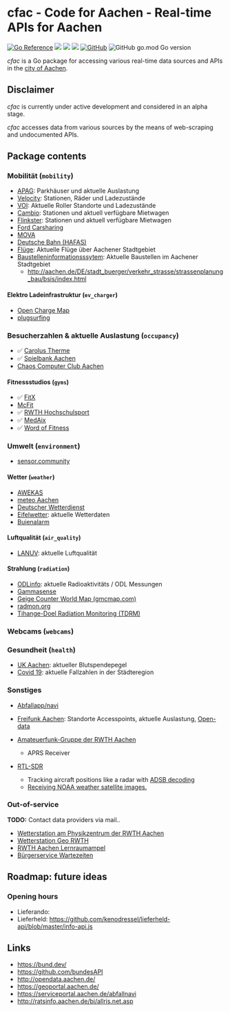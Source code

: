 # cfac - Code for Aachen - Real-time APIs for Aachen

[![Go Reference](https://pkg.go.dev/badge/github.com/stv0g/cfac.svg)](https://pkg.go.dev/github.com/stv0g/cfac)
![](https://img.shields.io/snyk/vulnerabilities/github/stv0g/cfac)
[![](https://img.shields.io/github/checks-status/stv0g/cfac/master)](https://github.com/stv0g/cfac/actions)
[![](https://img.shields.io/librariesio/release/stv0g/cfac)](https://libraries.io/github/stv0g/cfac)
[![GitHub](https://img.shields.io/github/license/stv0g/cfac)](https://github.com/stv0g/cfac/blob/master/LICENSE)
![GitHub go.mod Go version](https://img.shields.io/github/go-mod/go-version/stv0g/cfac)

_cfac_ is a Go package for accessing various real-time data sources and APIs in the [city of Aachen](https://aachen.de/).

## Disclaimer

_cfac_ is currently under active development and considered in an alpha stage.

_cfac_ accesses data from various sources by the means of web-scraping and undocumented APIs.

## Package contents

### Mobilität (`mobility`)

- [APAG](https://www.apag.de/): Parkhäuser und aktuelle Auslastung
- [Velocity](https://www.velocity-aachen.de/): Stationen, Räder und Ladezustände
- [VOI](https://www.voiscooters.com/de/): Aktuelle Roller Standorte und Ladezustände
- [Cambio](https://www.cambio-carsharing.de/?cms_knschluessel=HOME&cms_Feurocode=AAC): Stationen und aktuell verfügbare Mietwagen
- [Flinkster](https://www.flinkster.de/): Stationen und aktuell verfügbare Mietwagen
- [Ford Carsharing](https://www.ford-carsharing.de/de/standorte?p=1)
- [MOVA](https://mova.aseag.de/)
- [Deutsche Bahn (HAFAS)](https://github.com/public-transport/hafas-client/blob/master/readme.md#background)
- [Flüge](https://de.flightaware.com/live/airport/EDKA): Aktuelle Flüge über Aachener Stadtgebiet
- [Baustelleninformationsssytem](https://bsis.aachen.de/): Aktuelle Baustellen im Aachener Stadtgebiet
    - http://aachen.de/DE/stadt_buerger/verkehr_strasse/strassenplanung_bau/bsis/index.html

#### Elektro Ladeinfrastruktur (`ev_charger`)

- [Open Charge Map](https://openchargemap.org/site)
- [plugsurfing](https://www.plugsurfing.com/map?location=Aachen,%20Germany&lang=en)

### Besucherzahlen & aktuelle Auslastung (`occupancy`)

- ✅ [Carolus Therme](https://www.carolus-thermen.de/en/thermalbath/#occupation)
- ✅ [Spielbank Aachen](https://www.spielbank-aachen.de)
- [Chaos Computer Club Aachen](https://wiki.aachen.ccc.de/doku.php?id=projekte:clubstatus)

#### Fitnessstudios (`gyms`)

  - ✅ [FitX](https://www.fitx.de/fitnessstudios/aachen-europaplatz)
  - [McFit](https://www.mcfit.com/de/fitnessstudios/studiosuche/studiodetails/studio/aachen/)
  - ✅ [RWTH Hochschulsport](https://buchung.hsz.rwth-aachen.de/angebote/aktueller_zeitraum/_Auslastung.html)
  - ✅ [MedAix](https://www.medaix.de/standorte/aachen-elisengalerie)
  - ✅ [Word of Fitness](http://besucher.wof-fitness.de/)

### Umwelt (`environment`)

- [sensor.community](https://sensor.community)

#### Wetter (`weather`)

- [AWEKAS](https://www.awekas.at/)
- [meteo Aachen](https://meteoaachen.de/)
- [Deutscher Wetterdienst](https://www.dwd.de/DE/wetter/wetterundklima_vorort/nordrhein-westfalen/aachen/_node.html)
- [Eifelwetter](https://www.eifelwetter.de/): aktuelle Wetterdaten
- [Buienalarm](https://buienalarm.nl)

#### Luftqualität (`air_quality`)

- [LANUV](https://www.lanuv.nrw.de/umwelt/luft/immissionen/aktuelle-luftqualitaet): aktuelle Luftqualität

#### Strahlung (`radiation`)

- [ODLinfo](https://odlinfo.bfs.de/DE/aktuelles/messstelle/053130003.html): aktuelle Radioaktivitäts / ODL Messungen
- [Gammasense](https://gammasense.org/map/)
- [Geige Counter World Map (gmcmap.com)](https://www.gmcmap.com/)
- [radmon.org](https://radmon.org/index.php)
- [Tihange-Doel Radiation Monitoring (TDRM)](https://tdrm.fiff.de/)

### Webcams (`webcams`)

### Gesundheit (`health`)

- [UK Aachen](https://www.ukaachen.de/kliniken-institute/transfusionsmedizin-blutspendedienst/blutspendedienst/blutspendepegel/spendepegel/2021-08): aktueller Blutspendepegel
- [Covid 19](https://offenedaten.aachen.de/dataset/aktuelle-lage-zum-corona-virus): aktuelle Fallzahlen in der Städteregion

### Sonstiges

- [Abfallapp/navi](https://abfallnavi.de/aachen/)
- [Freifunk Aachen](https://map.aachen.freifunk.net/): Standorte Accesspoints, aktuelle Auslastung, [Open-data](https://data.aachen.freifunk.net)

- [Amateuerfunk-Gruppe der RWTH Aachen](https://www.afu.rwth-aachen.de/)
  - APRS Receiver

- [RTL-SDR](https://www.rtl-sdr.com/about-rtl-sdr/)
  - Tracking aircraft positions like a radar with [ADSB decoding](https://www.rtl-sdr.com/adsb-aircraft-radar-with-rtl-sdr/)
  - [Receiving NOAA weather satellite images.](https://www.rtl-sdr.com/rtl-sdr-tutorial-receiving-noaa-weather-satellite-images/)

### Out-of-service

**TODO:** Contact data providers via mail..

- [Wetterstation am Physikzentrum der RWTH Aachen](https://wetterstation.physik.rwth-aachen.de/)
- [Wetterstation Geo RWTH](https://www.klimageo.rwth-aachen.de/cms/Klimageo/Das-Lehr-und-Forschungsgebiet/Ausstattung/~pcdx/Wetterstationen/)
- [RWTH Aachen Lernraumampel](https://blog.rwth-aachen.de/lehre/2017/07/28/die-lernraumampel-ist-da/)
- [Bürgerservice Wartezeiten](https://serviceportal.aachen.de/wartezeiten)

## Roadmap: future ideas

### Opening hours

- Lieferando: 
- Lieferheld: https://github.com/kenodressel/lieferheld-api/blob/master/info-api.js

## Links

- https://bund.dev/
- https://github.com/bundesAPI
- http://opendata.aachen.de/
- https://geoportal.aachen.de/
- https://serviceportal.aachen.de/abfallnavi
- http://ratsinfo.aachen.de/bi/allris.net.asp

